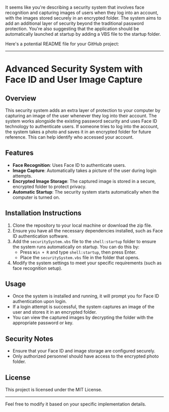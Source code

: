 

It seems like you're describing a security system that involves face recognition and capturing images of users when they log into an account, with the images stored securely in an encrypted folder. The system aims to add an additional layer of security beyond the traditional password protection. You're also suggesting that the application should be automatically launched at startup by adding a VBS file to the startup folder.

Here's a potential README file for your GitHub project:

---

# Advanced Security System with Face ID and User Image Capture

## Overview
This security system adds an extra layer of protection to your computer by capturing an image of the user whenever they log into their account. The system works alongside the existing password security and uses Face ID technology to authenticate users. If someone tries to log into the account, the system takes a photo and saves it in an encrypted folder for future reference. This can help identify who accessed your account.

## Features
- **Face Recognition**: Uses Face ID to authenticate users.
- **Image Capture**: Automatically takes a picture of the user during login attempts.
- **Encrypted Image Storage**: The captured image is stored in a secure, encrypted folder to protect privacy.
- **Automatic Startup**: The security system starts automatically when the computer is turned on.

## Installation Instructions
1. Clone the repository to your local machine or download the zip file.
2. Ensure you have all the necessary dependencies installed, such as Face ID authentication software.
3. Add the `securitySystem.vbs` file to the `shell:startup` folder to ensure the system runs automatically on startup. You can do this by:
   - Press `Win + R` and type `shell:startup`, then press Enter.
   - Place the `securitySystem.vbs` file in the folder that opens.
4. Modify the system settings to meet your specific requirements (such as face recognition setup).

## Usage
- Once the system is installed and running, it will prompt you for Face ID authentication upon login.
- If a login attempt is successful, the system captures an image of the user and stores it in an encrypted folder.
- You can view the captured images by decrypting the folder with the appropriate password or key.

## Security Notes
- Ensure that your Face ID and image storage are configured securely.
- Only authorized personnel should have access to the encrypted photo folder.

## License
This project is licensed under the MIT License.

---

Feel free to modify it based on your specific implementation details.
